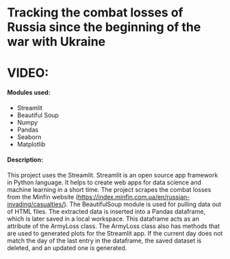 # Tracking the combat losses of Russia since the beginning of the war with Ukraine
# VIDEO:
#### Modules used:
- Streamlit
- Beautiful Soup
- Numpy
- Pandas
- Seaborn
- Matplotlib
#### Description:
This project uses the Streamlit. Streamlit is an open source app framework in Python language.
It helps to create web apps for data science and machine learning in a short time.
The project scrapes the combat losses from the Minfin website (https://index.minfin.com.ua/en/russian-invading/casualties/).
The BeautifulSoup module is used for pulling data out of HTML files.
The extracted data is inserted into a Pandas dataframe, which is later saved in a local workspace.
This dataframe acts as an attribute of the ArmyLoss class.
The ArmyLoss class also has methods that are used to generated plots for the Streamlit app.
If the current day does not match the day of the last entry in the dataframe, the saved dataset is deleted, and an updated one is generated.
